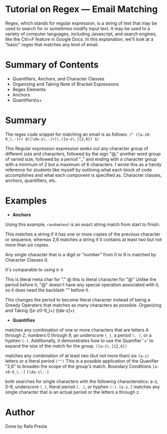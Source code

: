 # Tutorial on Regex — Email Matching

Regex, which stands for regular expression, is a string of text that may be used to search for or sometimes modify input text. It may be used to a variety of computer languages, including Javascript, and search engines, like the Ctrl+F feature in Google Docs. In this explanation, we'll look at a "basic" regex that matches any kind of email.


# Summary of Contents

- Quantifiers, Anchors, and Character Classes
- Organizing and Taking Note of Bracket Expressions
- Regex Elements
- Anchors
- Quantifiers\s+


# Summary

The regex code snippet for matching an email is as follows: `/^ ([a-z0-9_\.-]+) @([\da-z\.-]+)\.([a-z\.]{2,6}) $/`

This Regular expression expression seeks out any character group of different size and characters, followed by the sign "@," another word group of varied size, followed by a period ".," and ending with a character group with a minimum of 2 but a maximum of 6 characters. I wrote this as a handy reference for students like myself by outlining what each block of code accomplishes and what each component is specified as. Character classes, anchors, quantifiers, etc.

# Examples

- **Anchors**

Using this example, `randomtext` is an exact string match from start to finish.

This  matches a string if it has one or more copies of the previous character or sequence, whereas 2,6 matches a string if it contains at least two but not more than six copies.

Any single character that is a digit or "number" from 0 to 9 is matched by Character Classes d.

It's comparable to using `0-9`

This is literal meta char for "." @ this is literal character for "@" Unlike the period before it, "@" doesn't have any special operation associated with it, so it does need the backlash "" before it. 

This changes the period to become literal character instead of being a Greedy Operaters that matches as many characters as possible.
Organizing and Taking ([a-z0-9_]+) ([da-z]+)

- 	**Quantifies**

matches any combination of one or more characters that are letters A through Z, numbers 0 through 9, an underscore `(_)`, a period `(. )`, or a hyphen `(-)`.
Additionally, it demonstrates how to use the Quanifier '+' to expand the size of the match for the group.
`([a-z\.]{2,6})`

matches any combination of at least two (but not more than) six `(a-z)` letters or a literal period `("")`
This is a possible application of the Quanifier "2,6" to broaden the scope of the group's match.
Boundary Conditions
`[a-z0-9_\.-]`
`[\da-z\.-]`


both searches for single characters with the following characteristics: a-z, 0-9, underscore `(_)`, literal period `(. )`, or hyphen `(-)`.
`[a-z.]` matches any single character that is an actual period or the letters a through z.

# Author

Done by Rafa Prezia
